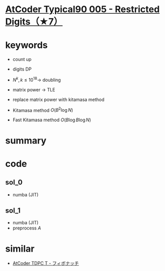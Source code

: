 # [AtCoder Typical90 005 - Restricted Digits（★7）](https://atcoder.jp/contests/typical90/tasks/typical90_e)


# keywords 
- count up
- digits DP

- $N^k, k \le 10^{18} \rightarrow$ doubling
- matrix power $\rightarrow$ TLE
- replace matrix power with kitamasa method
- Kitamasa method $O(B^2\log{N})$
- Fast Kitamasa method $O(B\log{B}\log{N})$


# summary



# code 
## sol_0
- numba (JIT)


## sol_1
- numba (JIT)
- preprocess $A$



# similar 
- [AtCoder TDPC T - フィボナッチ](https://atcoder.jp/contests/tdpc/tasks/tdpc_fibonacci)